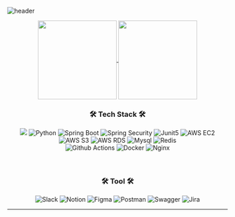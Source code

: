 ![header](https://capsule-render.vercel.app/api?type=waving&color=00BFFF&text=YoonTaeMin's%20Github&height=150&animation=fadeIn&fontAlignY=35&fontSize=40)
<div align="center">
<a href="https://github.com/YoonTaeminnnn">
  <img align="center" src="https://github-readme-stats.vercel.app/api?username=YoonTaeminnnn&theme=default" height="180"/>
</a>
<a href="https://github.com/YoonTaeminnnn">
  <img align="center" src="https://github-readme-stats.vercel.app/api/top-langs/?username=YoonTaeminnnn&theme=default&layout=compact&exclude_repo=OPNE-CV,Python,Project,AWS_Serverless,Google_Image_Crawling,MFC-WINDOW-PROGRAMMING)](https://github.com/anuraghazra/github-readme-stats"  height="180" />
</a>
</div>
<div align="center">
  <h3>🛠 Tech Stack 🛠</h3>
  <img src="https://img.shields.io/badge/JAVA-007396?style=flat-square&logo=java&logoColor=white">
  <img alt="Python" src ="https://img.shields.io/badge/Python-3776AB.svg?&style=flat-square&logo=Python&logoColor=white"/>
  <img alt="Spring Boot" src ="https://img.shields.io/badge/Spring Boot-6DB33F.svg?&style=flat-square&logo=Spring Boot&logoColor=white"/>
  <img alt="Spring Security" src ="https://img.shields.io/badge/Spring Security-6DB33F.svg?&style=flat-square&logo=Spring Security&logoColor=white"/>
  <img alt="Junit5" src ="https://img.shields.io/badge/Junit5-25A162.svg?&style=flat-square&logo=Junit5&logoColor=white"/>
  <img alt="AWS EC2" src ="https://img.shields.io/badge/AWS EC2-FF9900.svg?&style=flat-square&logo=AWS EC2&logoColor=white"/>
  <img alt="AWS S3" src ="https://img.shields.io/badge/AWS S3-569A31.svg?&style=flat-square&logo=AWS S3&logoColor=white"/>
  <img alt="AWS RDS" src ="https://img.shields.io/badge/AWS RDS-527FFF.svg?&style=flat-square&logo=AWS RDS&logoColor=white"/>
  
  <img alt="Mysql" src ="https://img.shields.io/badge/Mysql-4479A1.svg?&style=flat-square&logo=Mysql&logoColor=white"/>
  <img alt="Redis" src ="https://img.shields.io/badge/Redis-DC382D.svg?&style=flat-square&logo=Redis&logoColor=white"/>
  <br>
  <img alt="Github Actions" src ="https://img.shields.io/badge/Github Actions-2088FF.svg?&style=flat-square&logo=Github Actions&logoColor=white"/>
  <img alt="Docker" src ="https://img.shields.io/badge/Docker-2496ED.svg?&style=flat-square&logo=Docker&logoColor=white"/>
  <img alt="Nginx" src ="https://img.shields.io/badge/Nginx-009639.svg?&style=flat-square&logo=Nginx&logoColor=white"/>
  
  
  <br/>
  <br/>
  <br/>
  <h3>🛠 Tool 🛠</h3>
  <img alt="Slack" src ="https://img.shields.io/badge/Slack-4A154B.svg?&style=flat-square&logo=Slack&logoColor=white"/>
  <img alt="Notion" src ="https://img.shields.io/badge/Notion-000000.svg?&style=flat-square&logo=Notion&logoColor=white"/>
  <img alt="Figma" src ="https://img.shields.io/badge/Figma-F24E1E.svg?&style=flat-square&logo=Figma&logoColor=white"/>
  <img alt="Postman" src ="https://img.shields.io/badge/PostMan-FF6C37.svg?&style=flat-square&logo=Postman&logoColor=white"/>
  <img alt="Swagger" src ="https://img.shields.io/badge/Swagger-85EA2D.svg?&style=flat-square&logo=Swagger&logoColor=white"/>
  <img alt="Jira" src ="https://img.shields.io/badge/Jira-0052CC.svg?&style=flat-square&logo=Jira&logoColor=white"/>
</div>
<hr/>

<!--
**YoonTaeMinnnn/YoonTaeminnnn** is a ✨ _special_ ✨ repository because its `README.md` (this file) appears on your GitHub profile.

Here are some ideas to get you started:

- 🔭 I’m currently working on ...
- 🌱 I’m currently learning ...
- 👯 I’m looking to collaborate on ...
- 🤔 I’m looking for help with ...
- 💬 Ask me about ...
- 📫 How to reach me: ...
- 😄 Pronouns: ...
- ⚡ Fun fact: ...
-->
